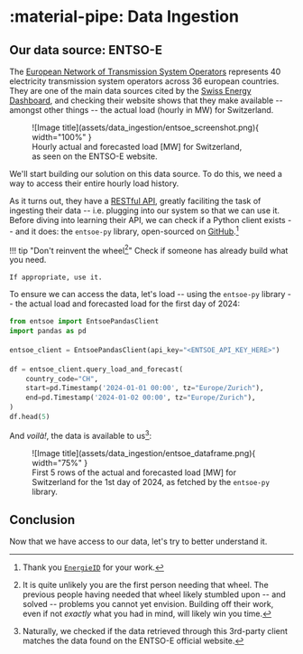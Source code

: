 # :material-pipe: Data Ingestion

## Our data source: ENTSO-E

The [European Network of Transmission System Operators](https://www.entsoe.eu/) represents 40 electricity transmission system operators across 36 european countries. They are one of the main data sources cited by the [Swiss Energy Dashboard](https://energiedashboard.admin.ch/strom/stromverbrauch), and checking their website shows that they make available -- amongst other things -- the actual load (hourly in MW) for Switzerland.

<figure markdown="span">
  ![Image title](assets/data_ingestion/entsoe_screenshot.png){ width="100%" }
  <figcaption>Hourly actual and forecasted load [MW] for Switzerland, <br>as seen on the ENTSO-E website.</figcaption>
</figure>

We'll start building our solution on this data source.
To do this, we need a way to access their entire hourly load history.

As it turns out, they have a [RESTful API](https://transparency.entsoe.eu/content/static_content/Static%20content/web%20api/Guide.html), greatly faciliting the task of ingesting their data -- i.e. plugging into our system so that we can use it. Before diving into learning their API, we can check if a Python client exists -- and it does: the `entsoe-py` library, open-sourced on [GitHub](https://github.com/EnergieID/entsoe-py).[^1]

[^1]: Thank you [`EnergieID`](https://github.com/EnergieID) for your work.

!!! tip "Don't reinvent the wheel[^2]"
    Check if someone has already build what you need.

    If appropriate, use it.

[^2]: It is quite unlikely you are the first person needing that wheel. The previous people having needed that wheel likely stumbled upon -- and solved -- problems you cannot yet envision. Building off their work, even if not _exactly_ what you had in mind, will likely win you time.

To ensure we can access the data, let's load -- using the `entsoe-py` library -- the actual load and forecasted load for the first day of 2024:

```python
from entsoe import EntsoePandasClient
import pandas as pd

entsoe_client = EntsoePandasClient(api_key="<ENTSOE_API_KEY_HERE>")

df = entsoe_client.query_load_and_forecast(
    country_code="CH", 
    start=pd.Timestamp('2024-01-01 00:00', tz="Europe/Zurich"), 
    end=pd.Timestamp('2024-01-02 00:00', tz="Europe/Zurich"),
)
df.head(5)
```

And _voilà!_, the data is available to us[^3]:

[^3]: Naturally, we checked if the data retrieved through this 3rd-party client matches the data found on the ENTSO-E official website.

<figure markdown="span">
  ![Image title](assets/data_ingestion/entsoe_dataframe.png){ width="75%" }
  <figcaption>First 5 rows of the actual and forecasted load [MW] for Switzerland for the 1st day of 2024, as fetched by the <code>entsoe-py</code> library.</figcaption>
</figure>

## Conclusion

Now that we have access to our data, let's try to better understand it.